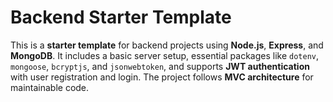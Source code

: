 # Backend Starter Template

This is a **starter template** for backend projects using **Node.js**, **Express**, and **MongoDB**. It includes a basic server setup, essential packages like `dotenv`, `mongoose`, `bcryptjs`, and `jsonwebtoken`, and supports **JWT authentication** with user registration and login. The project follows **MVC architecture** for maintainable code.
